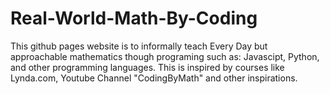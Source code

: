 # Real-World-Math-By-Coding

This github pages website is to informally teach 
Every Day but approachable mathematics though programing
such as: Javascipt, Python, and other programming languages.
This is inspired by courses like Lynda.com, 
Youtube Channel "CodingByMath" and other inspirations.
